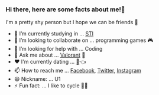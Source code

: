 ### Hi there, here are some facts about me!👋

I'm a pretty shy person but I hope we can be friends 🤪

- 🌱 I’m currently studying in ... [STI](https://www.facebook.com/marikina.sti.edu)
- 👯 I’m looking to collaborate on ... programming games 🎮
- 🤔 I’m looking for help with ... Coding
- 💬 Ask me about ... [Valorant](https://playvalorant.com/en-us/) 🔫
- ❤️ I'm currently dating ... [👧](https://www.facebook.com/euwisa)👈
- 📫 How to reach me ... [Facebook](https://www.facebook.com/angelo.yuan.146/), [Twitter](https://twitter.com/uanbrg), [Instagram](https://www.instagram.com/yuanbrg/)
- 😄 Nickname: ... U1
- ⚡ Fun fact: ... I like to cycle 🚴‍♂️
